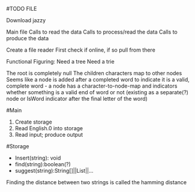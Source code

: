 #TODO FILE

Download jazzy

Main file
  Calls to read the data
  Calls to process/read the data
  Calls to produce the data

Create a file reader
  First check if online, if so pull from there

Functional Figuring:
  Need a tree
  Need a trie

The root is completely null
The children characters map to other nodes
Seems like a node is added after a completed word to indicate it is a valid, complete word - a node has a character-to-node-map and indicators whether something is a valid end of word or not (existing as a separate(?) node or IsWord indicator after the final letter of the word)

#Main
  1. Create storage
  2. Read English.0 into storage
  3. Read input; produce output

#Storage
  - Insert(string): void
  - find(string):boolean(?)
  - suggest(string):String[]||List<String>||...

Finding the distance between two strings is called the hamming distance
